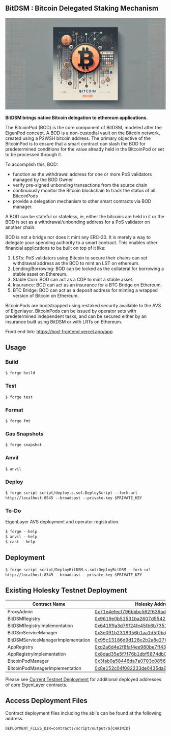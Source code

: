 ## BitDSM : Bitcoin Delegated Staking Mechanism
![Bitcoin Abstract Cover](./assets/cover.webp)

**BitDSM brings native Bitcoin delegation to ethereum applications.**

The BitcoinPod (BOD) is the core component of BitDSM, modeled after the EigenPod concept. A BOD is a non-custodial vault on the Bitcoin network, created using a P2WSH bitcoin address. The primary objective of the BitcoinPod is to ensure that a smart contract can slash the BOD for predetermined conditions for the value already held in the BitcoinPod or set to be processed through it. 

To accomplish this, BOD:
- function as the withdrawal address for one or more PoS validators managed by the BOD Owner
- verify pre-signed unbonding transactions from the source chain
- continuously monitor the Bitcoin blockchain to track the status of all BitcoinPods
- provide a delegation mechanism to other smart contracts via BOD manager. 

A BOD can be stateful or stateless, ie, either the bitcoins are held in it or the BOD is set as a withdrawal/unbonding address for a PoS validator on another chain. 

BOD is not a bridge nor does it mint any ERC-20. It is merely a way to delegate your spending authority to a smart contract. This enables other financial applications to be built on top of it like:
1. LSTs: PoS validators using Bitcoin to secure their chains can set withdrawal address as the BOD to mint an LST on ethereum. 
2. Lending/Borrowing: BOD can be locked as the collateral for borrowing a stable asset on Ethereum. 
3. Stable Coin: BOD can act as a CDP to mint a stable asset.
4. Insurance: BOD can act as an insurance for a BTC Bridge on Ethereum. 
5. BTC Bridge: BOD can act as a deposit address for minting a wrapped version of Bitcoin on Ethereum. 

BitcoinPods are bootstrapped using restaked security available to the AVS of Eigenlayer. BitcoinPods can be issued by operator sets with predetermined independent tasks, and can be secured either by an insurance built using BitDSM or with LRTs on Ethereum.

Front end link: https://bod-frontend.vercel.app/app

## Usage

### Build

```shell
$ forge build
```

### Test

```shell
$ forge test
```

### Format

```shell
$ forge fmt
```

### Gas Snapshots

```shell
$ forge snapshot
```

### Anvil

```shell
$ anvil
```

### Deploy

```shell
$ forge script script/deploy.s.sol:DeployScript --fork-url http://localhost:8545 --broadcast --private-key $PRIVATE_KEY
```

### To-Do
EigenLayer AVS deployment and operator registration.

```shell
$ forge --help
$ anvil --help
$ cast --help
```

## Deployment

```shell
$ forge script script/DeployBitDSM.s.sol:DeployBitDSM --fork-url http://localhost:8545 --broadcast --private-key $PRIVATE_KEY
```

## Existing Holesky Testnet Deployment 
 
| Contract Name                               | Holesky Address                                                                                                                 | 
| -------------                               | --------------------------------------------------------------------                                                            |
| ProxyAdmin                                  | [0x71e4efecf796bbbc562f639adde036784f67a563](https://holesky.etherscan.io/address/0x71e4efecf796bbbc562f639adde036784f67a563)   |
| BitDSMRegistry                              | [0x9619e0b51531ba2607d55422d66b14c570d5de7a](https://holesky.etherscan.io/address/0x9619e0b51531ba2607d55422d66b14c570d5de7a)   |
| BitDSMRegistryImplementation                | [0x641ff9a3d79f24fe45fb6b7351bcb43c2e7aed44](https://holesky.etherscan.io/address/0x641ff9a3d79f24fe45fb6b7351bcb43c2e7aed44)   |
| BitDSmServiceManager                        | [0x3e091b2318356b1aa1d5f0bd846e956b48beb238](https://holesky.etherscan.io/address/0x3e091b2318356b1aa1d5f0bd846e956b48beb238)   |
| BitDSMServiceManagerImplementation          | [0x95c13186d9d128e2b2a8e2762c39635bc49038c0](https://holesky.etherscan.io/address/0x95c13186d9d128e2b2a8e2762c39635bc49038c0)   |
| AppRegistry                                 | [0xd2a6d4e2f8faf4ee980be7ff43fb9e47b496b475](https://holesky.etherscan.io/address/0xd2a6d4e2f8faf4ee980be7ff43fb9e47b496b475)   |   
| AppRegistryImplementation                   | [0x8dad35e5f7f76b1dbf5874db00616e296a81123c](https://holesky.etherscan.io/address/0x8dad35e5f7f76b1dbf5874db00616e296a81123c)   |
| BitcoinPodManager                           | [0x3fab0a58446da7a0703c0856a7c05abfa5a0f964](https://holesky.etherscan.io/address/0x3fab0a58446da7a0703c0856a7c05abfa5a0f964)   |
| BitcoinPodManagerImplementation             | [0x8e152c04f082233de0435da6142cda04e0403dc2](https://holesky.etherscan.io/address/0x8e152c04f082233de0435da6142cda04e0403dc2)   |

Please see [Current Testnet Deployment](https://github.com/Layr-Labs/eigenlayer-contracts?tab=readme-ov-file#current-testnet-deployment) for additional deployed addresses of core EigenLayer contracts.


## Access Deployment Files 
Contract deployment files including the abi's can be found at the following address. 

```
DEPLOYMENT_FILES_DIR=contracts/script/output/${CHAINID}
```
